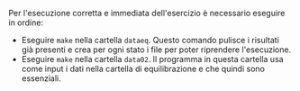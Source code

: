 
Per l'esecuzione corretta e immediata dell'esercizio è necessario eseguire in ordine:

- Eseguire `make` nella cartella `dataeq`. Questo comando pulisce i risultati già presenti e crea per ogni stato i file per poter riprendere l'esecuzione.
- Eseguire `make` nella cartella `data02`. Il programma in questa cartella usa come input i dati nella cartella di equilibrazione e che quindi sono essenziali.


